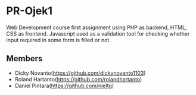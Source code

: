 # PR-Ojek1
Web Development course first assignment using PHP as backend, HTML, CSS as frontend. Javascript used as a validation tool for checking whether input required in some form is filled or not.
## Members
* Dicky Novanto(https://github.com/dickynovanto1103)
* Roland Hartanto(https://github.com/rolandhartanto)
* Daniel Pintara(https://github.com/nieltg)
